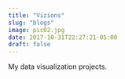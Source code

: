 ```yaml
---
title: "Vizions"
slug: "blogs"
image: pic02.jpg
date: 2017-10-31T22:27:21-05:00
draft: false
---
```


My data visualization projects.